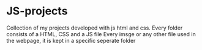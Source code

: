 # JS-projects
Collection of my projects developed with js html and css. 
Every folder consists of a HTML, CSS and a JS file
Every imsge or any other file used in the webpage, it is kept in a specific seperate folder
